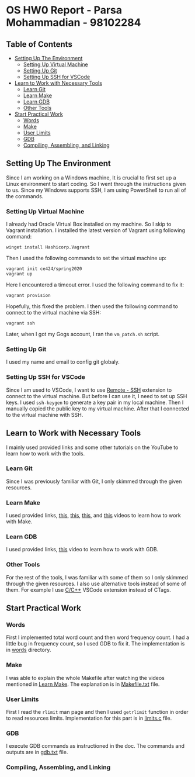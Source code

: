 # OS HW0 Report - Parsa Mohammadian - 98102284

## Table of Contents
- [Setting Up The Environment](#setting-up-the-environment)
    - [Setting Up Virtual Machine](#setting-up-virtual-machine)
    - [Setting Up Git](#setting-up-git)
    - [Setting Up SSH for VSCode](#setting-up-ssh)
- [Learn to Work with Necessary Tools](#learn-to-work-with-necessary-tools)
    - [Learn Git](#learn-git)
    - [Learn Make](#learn-make)
    - [Learn GDB](#learn-gdb)
    - [Other Tools](#other-tools)
- [Start Practical Work](#start-practical-work)
    - [Words](#words)
    - [Make](#make)
    - [User Limits](#user-limits)
    - [GDB](#gdb)
    - [Compiling, Assembling, and Linking](#compiling-assembling-and-linking)

## Setting Up The Environment
Since I am working on a Windows machine, It is crucial to first set up a Linux environment to start coding. So I went through the instructions given to us. Since my Windows supports SSH, I am using PowerShell to run all of the commands.
### Setting Up Virtual Machine
I already had Oracle Virtual Box installed on my machine. So I skip to Vagrant installation. I installed the latest version of Vagrant using following command:
```
winget install Hashicorp.Vagrant
``` 
Then I used the following commands to set the virtual machine up:
```
vagrant init ce424/spring2020
vagrant up
```
Here I encountered a timeout error. I used the following command to fix it:
```
vagrant provision
```
Hopefully, this fixed the problem. I then used the following command to connect to the virtual machine via SSH:
```
vagrant ssh
```
Later, when I got my Gogs account, I ran the `vm_patch.sh` script.
### Setting Up Git
I used my name and email to config git globaly. 
<!-- TODO: Set SSH key for Git -->
### Setting Up SSH for VSCode
Since I am used to VSCode, I want to use [Remote - SSH](https://marketplace.visualstudio.com/items?itemName=ms-vscode-remote.remote-ssh) extension to connect to the virtual machine. But before I can use it, I need to set up SSH keys. I used `ssh-keygen` to generate a key pair in my local machine. Then I manually copied the public key to my virtual machine. After that I connected to the virtual machine with SSH.

## Learn to Work with Necessary Tools
I mainly used provided links and some other tutorials on the YouTube to learn how to work with the tools. 
### Learn Git
Since I was previously familiar with Git, I only skimmed through the given resources.
### Learn Make
I used provided links, [this](https://www.youtube.com/watch?v=DtGrdB8wQ_8), [this](https://www.youtube.com/watch?v=PiFUuQqW-v8), [this](https://www.youtube.com/watch?v=GExnnTaBELk), and [this](https://www.youtube.com/watch?v=viQRxaxs70c) videos to learn how to work with Make.
### Learn GDB
I used provided links, [this](https://www.youtube.com/watch?v=bWH-nL7v5F4) video to learn how to work with GDB.
### Other Tools
For the rest of the tools, I was familiar with some of them so I only skimmed through the given resources. I also use alternative tools instead of some of them. For example I use [C/C++](https://marketplace.visualstudio.com/items?itemName=ms-vscode.cpptools) VSCode extension instead of CTags.

## Start Practical Work
### Words
First I implemented total word count and then word frequency count. I had a little bug in frequency count, so I used GDB to fix it. The implementation is in [words](./words/) directory.

### Make
I was able to explain the whole Makefile after watching the videos mentioned in [Learn Make](#learn-make). The explanation is in [Makefile.txt](./words/Makefile.txt) file.

### User Limits
First I read the `rlimit` man page and then I used `getrlimit` function in order to read resources limits. Implementation for this part is in [limits.c](./limits.c) file.

### GDB
I execute GDB commands as instructioned in the doc. The commands and outputs are in [gdb.txt](./gdb.txt) file.

### Compiling, Assembling, and Linking
